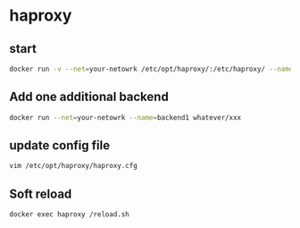 # haproxy

## start
```bash
docker run -v --net=your-netowrk /etc/opt/haproxy/:/etc/haproxy/ --name=haproxy --privileged quay.io/lock8/haproxy-in-docker:latest
```

## Add one additional backend

```bash
docker run --net=your-netowrk --name=backend1 whatever/xxx
```

## update config file
```bash
vim /etc/opt/haproxy/haproxy.cfg
```

## Soft reload

```bash
docker exec haproxy /reload.sh
```
